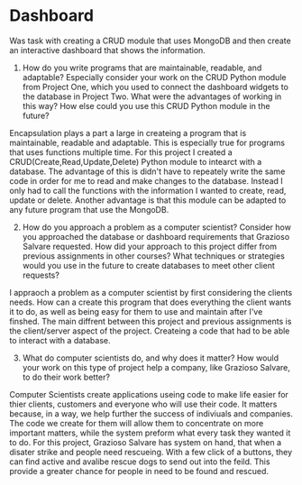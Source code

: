# Dashboard
Was task with creating a CRUD module that uses MongoDB and then create an interactive dashboard that shows the information.

1) How do you write programs that are maintainable, readable, and adaptable? Especially consider your work on the CRUD Python module from Project One, which you used to connect the dashboard widgets to the database in Project Two. What were the advantages of working in this way? How else could you use this CRUD Python module in the future?

  Encapsulation plays a part a large in createing  a program that is maintainable, readable and adaptable. This is especially true for programs that uses functions multiple time. For this project I created a CRUD(Create,Read,Update,Delete) Python module to intearct with a database. The advantage of this is didn't have to repeately write the same code in order for me to read and make changes to the database. Instead I only had to call the functions with the information I wanted to create, read, update or delete. Another advantage is that this module can be adapted to any future program that use the MongoDB.

2) How do you approach a problem as a computer scientist? Consider how you approached the database or dashboard requirements that Grazioso Salvare requested. How did your approach to this project differ from previous assignments in other courses? What techniques or strategies would you use in the future to create databases to meet other client requests?

  I appraoch a problem as a computer scientist by first considering the clients needs. How can a create this program that does everything the client wants it to do, as well as being easy for them to use and maintain after I've finshed. The main diffrent between this project and previous assignments is the client/server aspect of the project. Createing a code that had to be able to interact with a database. 

3) What do computer scientists do, and why does it matter? How would your work on this type of project help a company, like Grazioso Salvare, to do their work better?

  Computer Scientists create applications useing code to make life easier for thier clients, customers and everyone who will use their code. It matters because, in a way, we help further the success of  indiviuals and companies. The code we create for them will allow them to concentrate on more important matters, while the system preform what every task they wanted it to do. For this project, Grazioso Salvare has system on hand, that when a disater strike and people need rescueing. With a few click of a buttons, they can find active and avalibe rescue dogs to send out into the feild. This provide a greater chance for people in need to be found and rescued.
